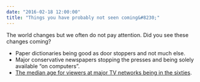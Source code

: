```yaml
---
date: "2016-02-18 12:00:00"
title: "Things you have probably not seen coming&#8230;"
---
```




The world changes but we often do not pay attention. Did you see these changes coming?

- Paper dictionaries being good as door stoppers and not much else.
- Major conservative newspapers stopping the presses and being solely available &ldquo;on computers&rdquo;.
- [The median age for viewers at major TV networks being in the sixties](http://www.politicususa.com/2015/12/28/fox-news-literally-dying-age-younger-viewers-refuse-watch-fox.html).


